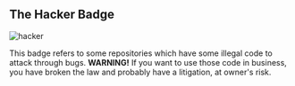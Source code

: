 ## The Hacker Badge

![hacker](./hacker-∞-aaaaaa.svg)

This badge refers to some repositories which have some illegal code to attack through bugs. **WARNING!** If you want to use those code in business, you have broken the law and probably have a litigation, at owner's risk.